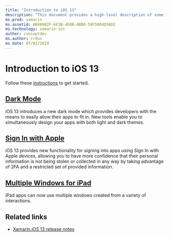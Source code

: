 ```yaml
---
title: "Introduction to iOS 13"
description: "This document provides a high-level description of some iOS 13 APIs for which Xamarin's preview release provides C# bindings."
ms.prod: xamarin
ms.assetid: AB486B2F-6E3B-4E0B-ABB8-58F5804D56D2
ms.technology: xamarin-ios
author: conceptdev
ms.author: crdun
ms.date: 07/01/2019
---
```

# Introduction to iOS 13

Follow these [instructions](~/ios/platform/ios13/get-started.md) to get started.

## [Dark Mode](dark-mode.md)

iOS 13 introduces a new dark mode which provides developers with the
means to easily allow their apps to fit in. New tools enable
you to simultaneously design your apps with both light and dark themes.

## [Sign In with Apple](sign-in.md)

iOS 13 provides new functionality for signing into apps using Sign In with
Apple devices, allowing you to have more confidence that their personal
information is not being stolen or collected in any way by taking advantage
of 2FA and a restricted set of provided information.

## [Multiple Windows for iPad](multi-window-ipad.md)

iPad apps can now use multiple windows created from a variety of interactions.

## Related links

- [Xamarin.iOS 13 release notes](/xamarin/ios/release-notes/13/13.0)
